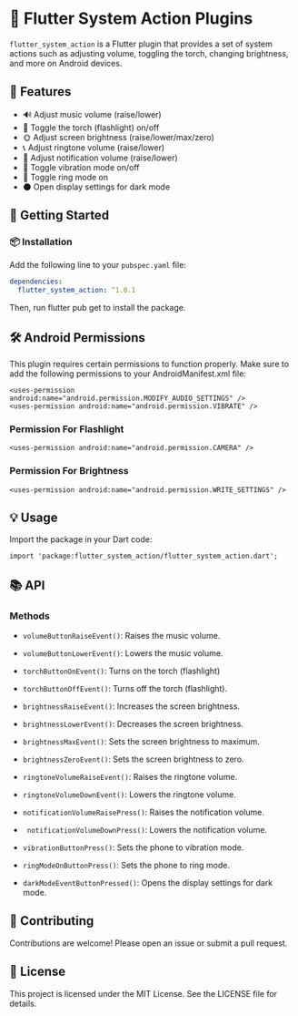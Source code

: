 # 📱 Flutter System Action Plugins

`flutter_system_action` is a Flutter plugin that provides a set of system actions such as adjusting
volume, toggling the torch, changing brightness, and more on Android devices.

## 🌟 Features

- 🔊 Adjust music volume (raise/lower)
- 🔦 Toggle the torch (flashlight) on/off
- 🌞 Adjust screen brightness (raise/lower/max/zero)
- 📞 Adjust ringtone volume (raise/lower)
- 🔔 Adjust notification volume (raise/lower)
- 📳 Toggle vibration mode on/off
- 📳 Toggle ring mode on
- 🌑 Open display settings for dark mode

## 🚀 Getting Started

### 📦 Installation

Add the following line to your `pubspec.yaml` file:

```yaml
dependencies:
  flutter_system_action: ^1.0.1
```

Then, run flutter pub get to install the package.

## 🛠️ Android Permissions

This plugin requires certain permissions to function properly. Make sure to add the following
permissions to your AndroidManifest.xml file:

``` 
<uses-permission android:name="android.permission.MODIFY_AUDIO_SETTINGS" />
<uses-permission android:name="android.permission.VIBRATE" />
```

### Permission For Flashlight

``` 
<uses-permission android:name="android.permission.CAMERA" />
```

### Permission For Brightness

``` 
<uses-permission android:name="android.permission.WRITE_SETTINGS" />
```

## 💡 Usage

Import the package in your Dart code:

```
import 'package:flutter_system_action/flutter_system_action.dart';
```

## 📚 API

### Methods

- `volumeButtonRaiseEvent()`: Raises the music volume.
- `volumeButtonLowerEvent()`: Lowers the music volume.
- `torchButtonOnEvent()`: Turns on the torch (flashlight)
- `torchButtonOffEvent()`: Turns off the torch (flashlight).
- `brightnessRaiseEvent()`: Increases the screen brightness.


- `brightnessLowerEvent()`: Decreases the screen brightness.
- `brightnessMaxEvent()`: Sets the screen brightness to maximum.
- `brightnessZeroEvent()`: Sets the screen brightness to zero.
- `ringtoneVolumeRaiseEvent()`: Raises the ringtone volume.
- `ringtoneVolumeDownEvent()`: Lowers the ringtone volume.
- `notificationVolumeRaisePress()`: Raises the notification volume.
- ` notificationVolumeDownPress()`: Lowers the notification volume.
- `vibrationButtonPress()`: Sets the phone to vibration mode.
- `ringModeOnButtonPress()`: Sets the phone to ring mode.
- `darkModeEventButtonPressed()`: Opens the display settings for dark mode.

## 🤝 Contributing

Contributions are welcome! Please open an issue or submit a pull request.

## 📄 License

This project is licensed under the MIT License. See the LICENSE file for details.